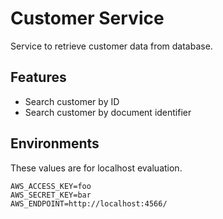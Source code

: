 # Customer Service

Service to retrieve customer data from database.

## Features

- Search customer by ID
- Search customer by document identifier

## Environments

These values are for localhost evaluation.

```
AWS_ACCESS_KEY=foo
AWS_SECRET_KEY=bar
AWS_ENDPOINT=http://localhost:4566/
```